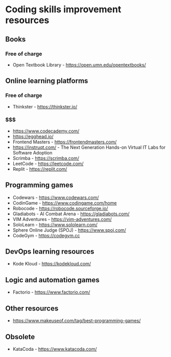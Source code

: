 # Coding skills improvement resources
## Books
### Free of charge
- Open Textbook Library - https://open.umn.edu/opentextbooks/

## Online learning platforms
### Free of charge
- Thinkster - https://thinkster.io/
### $$$
- https://www.codecademy.com/
- https://egghead.io/
- Frontend Masters - https://frontendmasters.com/
- https://instruqt.com/ - The Next Generation Hands-on Virtual IT Labs for Software Adoption
- Scrimba - https://scrimba.com/
- LeetCode - https://leetcode.com/
- Replit - https://replit.com/

## Programming games
- Codewars - https://www.codewars.com/
- CodinGame - https://www.codingame.com/home
- Robocode - https://robocode.sourceforge.io/
- Gladiabots - AI Combat Arena - https://gladiabots.com/
- VIM Adventures - https://vim-adventures.com/
- SoloLearn - https://www.sololearn.com/
- Sphere Online Judge (SPOJ) - https://www.spoj.com/
- CodeGym - https://codegym.cc

## DevOps learning resources
- Kode Kloud - https://kodekloud.com/

## Logic and automation games
- Factorio - https://www.factorio.com/

## Other resources
- https://www.makeuseof.com/tag/best-programming-games/

## Obsolete
- KataCoda - https://www.katacoda.com/
